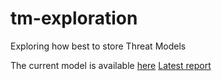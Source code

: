 # tm-exploration
Exploring how best to store Threat Models

The current model is available [here](/Email/Rebuild-for-email.tm7)
[Latest report](/Email/Reports/20210709_01.htm)
